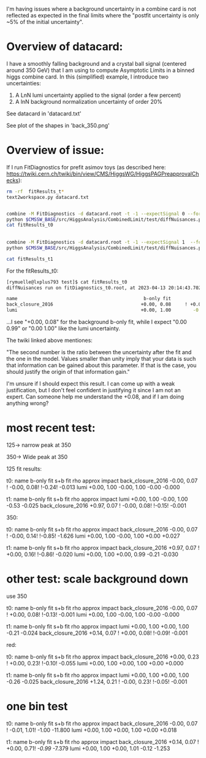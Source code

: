 I'm having issues where a background uncertainty in a combine card is not reflected as expected in the final limits where the "postfit uncertainty is only ~5% of the initial uncertainty".


# Overview of datacard:

I have a smoothly falling background and a crystal ball signal (centered around 350 GeV) that I am using to compute Asymptotic Limits in a binned higgs combine card. In this (simplified) example, I introduce two uncertainties:

1. A LnN lumi uncertainty applied to the signal (order a few percent)
2. A lnN background normalization uncertainty of order 20% 

See datacard in 'datacard.txt'

See plot of the shapes in 'back_350.png'


# Overview of issue:


If I run FitDiagnostics for prefit asimov toys (as described here: https://twiki.cern.ch/twiki/bin/view/CMS/HiggsWG/HiggsPAGPreapprovalChecks):

```bash
rm -rf  fitResults_t*
text2workspace.py datacard.txt


combine -M FitDiagnostics -d datacard.root -t -1 --expectSignal 0 --forceRecreateNLL -n _t0
python $CMSSW_BASE/src/HiggsAnalysis/CombinedLimit/test/diffNuisances.py  -a fitDiagnostics_t0.root -g plots_t0.root >> ./fitResults_t0 
cat fitResults_t0
      
      
combine -M FitDiagnostics -d datacard.root -t -1 --expectSignal 1  --forceRecreateNLL -n _t1
python $CMSSW_BASE/src/HiggsAnalysis/CombinedLimit/test/diffNuisances.py  -a fitDiagnostics_t1.root -g plots_t1.root >> ./fitResults_t1 

cat fitResults_t1

```

For the fitResults_t0:

```bash
[rymuelle@lxplus793 test]$ cat fitResults_t0
diffNuisances run on fitDiagnostics_t0.root, at 2023-04-13 20:14:43.702470 with the following options ... {'regex': '.*', 'absolute_values': False, 'show_all_parameters': True, 'format': 'text', 'stol2': 0.5, 'pullDef': '', 'vtol': 0.3, 'stol': 0.1, 'plotfile': 'plots_t0.root', 'skipFitB': False, 'sortBy': 'correlation', 'vtol2': 2.0, 'poi': 'r', 'skipFitS': False}

name                                              b-only fit            s+b fit         rho  approx impact
back_closure_2016                                +0.00, 0.08     ! +0.00, 0.08!     !-0.13!      -0.001
lumi                                             +0.00, 1.00        -0.00, 1.00       +0.00      +0.000
```

...I see "+0.00, 0.08" for the background b-only fit, while I expect "0.00 0.99" or "0.00 1.00" like the lumi uncertainty.

The twiki linked above mentiones:

"The second number is the ratio between the uncertainty after the fit and the one in the model. Values smaller than unity imply that your data is such that information can be gained about this parameter. If that is the case, you should justify the origin of that information gain."

I'm unsure if I should expect this result. I can come up with a weak justification, but I don't feel confident in justifying it since I am not an expert. Can someone help me understand the +0.08, and if I am doing anything wrong?



# most recent test:

125-> narrow peak at 350

350-> Wide peak at 350

125 fit results:

t0:
name                                              b-only fit            s+b fit         rho  approx impact
back_closure_2016                                -0.00, 0.07     ! -0.00, 0.08!     !-0.24!      -0.013
lumi                                             +0.00, 1.00        -0.00, 1.00       -0.00      -0.000


t1:
name                                              b-only fit            s+b fit         rho  approx impact
lumi                                             +0.00, 1.00        -0.00, 1.00       -0.53      -0.025
back_closure_2016                                +0.97, 0.07     ! -0.00, 0.08!     !-0.15!      -0.001



350:

t0:
name                                              b-only fit            s+b fit         rho  approx impact
back_closure_2016                                -0.00, 0.07     ! -0.00, 0.14!     !-0.85!      -1.626
lumi                                             +0.00, 1.00        -0.00, 1.00       +0.00      +0.027


t1:
name                                              b-only fit            s+b fit         rho  approx impact
back_closure_2016                                +0.97, 0.07     ! +0.00, 0.16!     !-0.86!      -0.020
lumi                                             +0.00, 1.00        +0.00, 0.99       -0.21      -0.030


# other test: scale background down

use 350

t0:
name                                              b-only fit            s+b fit         rho  approx impact
back_closure_2016                                -0.00, 0.07     ! +0.00, 0.08!     !-0.13!      -0.001
lumi                                             +0.00, 1.00        -0.00, 1.00       -0.00      -0.000

t1:
name                                              b-only fit            s+b fit         rho  approx impact
lumi                                             +0.00, 1.00        +0.00, 1.00       -0.21      -0.024
back_closure_2016                                +0.14, 0.07     ! +0.00, 0.08!     !-0.09!      -0.001

red:

t0:
name                                              b-only fit            s+b fit         rho  approx impact
back_closure_2016                                +0.00, 0.23     ! +0.00, 0.23!     !-0.10!      -0.055
lumi                                             +0.00, 1.00        +0.00, 1.00       +0.00      +0.000


t1:
name                                              b-only fit            s+b fit         rho  approx impact
lumi                                             +0.00, 1.00        +0.00, 1.00       -0.26      -0.025
back_closure_2016                                +1.24, 0.21     ! -0.00, 0.23!     !-0.05!      -0.001


# one bin test

t0:
name                                              b-only fit            s+b fit         rho  approx impact
back_closure_2016                                -0.00, 0.07     ! -0.01, 1.01!       -1.00     -11.800
lumi                                             +0.00, 1.00        +0.00, 1.00       +0.00      +0.018

t1:
name                                              b-only fit            s+b fit         rho  approx impact
back_closure_2016                                +0.14, 0.07     ! +0.00, 0.71!     *-0.99*      -7.379
lumi                                             +0.00, 1.00        +0.00, 1.01       -0.12      -1.253
